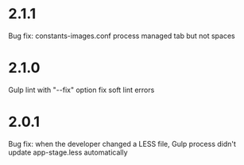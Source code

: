 # 2.1.1
Bug fix: constants-images.conf process managed tab but not spaces

# 2.1.0
Gulp lint with "--fix" option fix soft lint errors

# 2.0.1
Bug fix: when the developer changed a LESS file, Gulp process didn't update app-stage.less automatically